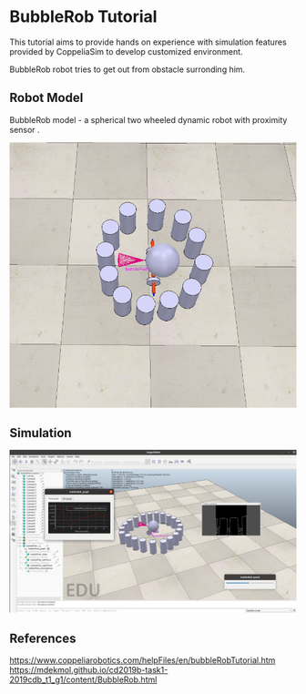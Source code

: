 # BubbleRob Tutorial

This tutorial aims to provide hands on experience with simulation features provided by CoppeliaSim to develop customized environment.

BubbleRob robot tries to get out from obstacle surronding him.

## Robot Model

BubbleRob model - a spherical two wheeled dynamic robot with proximity sensor .

![BubbleRob Model](https://github.com/mecha-robo/BubbleRob-CoppeliaSim/blob/master/pictures/bubbleRobWithObstacle.png)

## Simulation

![BubbleRob Simulation Scene](https://github.com/mecha-robo/BubbleRob-CoppeliaSim/blob/master/pictures/bobbleRob_croop.png)

## References

https://www.coppeliarobotics.com/helpFiles/en/bubbleRobTutorial.htm
https://mdekmol.github.io/cd2019b-task1-2019cdb_t1_g1/content/BubbleRob.html




